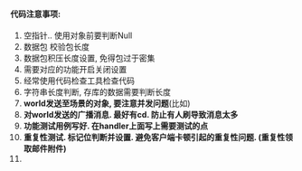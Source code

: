 #### 代码注意事项:

1. 空指针.. 使用对象前要判断Null
2. 数据包 校验包长度
3. 数据包积压长度设置,  免得包过于密集
4. 需要对应的功能开启关闭设置
5. 经常使用代码检查工具检查代码
6. 字符串长度判断, 存库的数据需要判断长度
7. **world发送至场景的对象, 要注意并发问题**(比如)
8. **对world发送的广播消息. 最好有cd. 防止有人刷导致消息太多**
9. **功能测试用例写好. 在handler上面写上需要测试的点**
10. **重复性测试. 标记位判断并设置. 避免客户端卡顿引起的重复性问题. (重复性领取邮件附件)**
11. 

